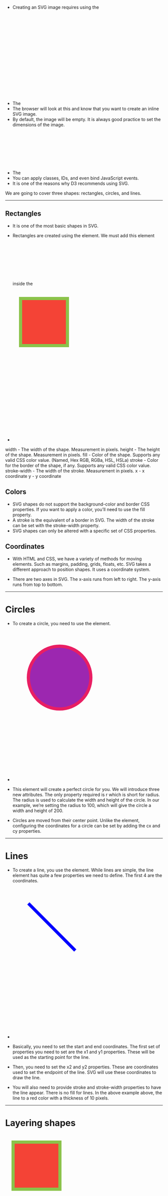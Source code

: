 - Creating an SVG image requires using the <svg> tag.
- The <svg> element is a container for all your graphics. 
- The browser will look at this and know that you want to create an inline SVG image.
- By default, the image will be empty. It is always good practice to set the dimensions of the image. 
- The <svg> element can be treated like a regular HTML element. 
- You can apply classes, IDs, and even bind JavaScript events. 
- It is one of the reasons why D3 recommends using SVG.

We are going to cover three shapes: rectangles, circles, and lines.

---------------------------------------------------------------------------------------------------------------------------------------

## Rectangles

- It is one of the most basic shapes in SVG.

- Rectangles are created using the <rect> element. We must add this element inside the <svg> element. The browser will not draw the shape unless it’s contained inside the <svg> element. This rule goes for the other shapes, too.


- <svg width="500" height="500">
    <rect 
        width="150" 
        height="150" 
        fill="#F44336" 
        stroke="#8BC34A" 
        stroke-width="10" 
        x="25" 
        y="25"
    >
    </rect>
</svg>

width - The width of the shape. Measurement in pixels.
height - The height of the shape. Measurement in pixels.
fill - Color of the shape. Supports any valid CSS color value. (Named, Hex RGB, RGBa, HSL, HSLa)
stroke - Color for the border of the shape, if any. Supports any valid CSS color value.
stroke-width - The width of the stroke. Measurement in pixels.
x - x coordinate
y - y coordinate

## Colors
- SVG shapes do not support the background-color and border CSS properties. If you want to apply a color, you’ll need to use the fill property.
- A stroke is the equivalent of a border in SVG. The width of the stroke can be set with the stroke-width property.
- SVG shapes can only be altered with a specific set of CSS properties.

## Coordinates
- With HTML and CSS, we have a variety of methods for moving elements. Such as margins, padding, grids, floats, etc. SVG takes a different approach to position shapes. It uses a coordinate system.

- There are two axes in SVG. The x-axis runs from left to right. The y-axis runs from top to bottom.

---------------------------------------------------------------------------------------------------------------------------------------

# Circles

- To create a circle, you need to use the <circle> element.

 - <svg width="500" height="500">
      <!-- Circle -->
      <circle
        r="100"
        cx="150"
        cy="150"
        fill="#9C27B0"
        stroke="#E91E63"
        stroke-width="10"
      ></circle>
    </svg>

- This element will create a perfect circle for you. We will introduce three new attributes. The only property required is r which is short for radius. The radius is used to calculate the width and height of the circle. In our example, we’re setting the radius to 100, which will give the circle a width and height of 200.

- Circles are moved from their center point. Unlike the <rect> element, configuring the coordinates for a circle can be set by adding the cx and cy properties.

---------------------------------------------------------------------------------------------------------------------------------------

# Lines

- To create a line, you use the <line> element. While lines are simple, the line element has quite a few properties we need to define. The first 4 are the coordinates.

- <svg width="500" height="500">
      <!-- Line -->
      <line
        x1="50"
        y1="50"
        x2="200"
        y2="200"
        stroke-width="10"
        stroke="blue"
      ></line>
  </svg>

- Basically, you need to set the start and end coordinates. The first set of properties you need to set are the x1 and y1 properties. These will be used as the starting point for the line.

- Then, you need to set the x2 and y2 properties. These are coordinates used to set the endpoint of the line. SVG will use these coordinates to draw the line.



- You will also need to provide stroke and stroke-width properties to have the line appear. There is no fill for lines. In the above example above, the line to a red color with a thickness of 10 pixels.

---------------------------------------------------------------------------------------------------------------------------------------

# Layering shapes

<!DOCTYPE html>
<html lang="en">
  <head>
    <meta charset="UTF-8" />
    <title>SVG Example</title>
  </head>
  <body>
    <svg width="500" height="500">
      <!-- Rectangle -->
      <rect
        width="150"
        height="150"
        fill="#F44336"
        stroke="#8BC34A"
        stroke-width="10"
        x="25"
        y="25"
      ></rect>

      <!-- Circle -->
      <circle
        r="100"
        cx="250"
        cy="150"
        fill="#9C27B0"
        stroke="#E91E63"
        stroke-width="10"
      ></circle>

      <!-- Line -->
      <line
        x1="50"
        y1="50"
        x2="200"
        y2="200"
        stroke-width="10"
        stroke="blue"
      ></line>
    </svg>
  </body>
</html>
